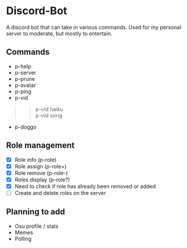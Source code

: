 # Discord-Bot  
A discord bot that can take in various commands. Used for my personal server to moderate, but mostly to entertain.  

## Commands  
- p-help  
- p-server   
- p-prune  
- p-avatar  
- p-ping   
- p-vid  
>>p-vid haiku  
>>p-vid song  
- p-doggo  

## Role management
- [x] Role info (p-role)
- [x] Role assign (p-role+)
- [x] Role remove (p-role-)
- [x] Roles display (p-role?)
- [x] Need to check if role has already been removed or added
- [ ] Create and delete roles on the server

## Planning to add  
- Osu profile / stats  
- Memes  
- Polling
